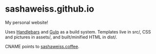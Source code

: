 # sashaweiss.github.io

My personal website!

Uses [Handlebars](http://handlebarsjs.com/) and [Gulp](http://gulpjs.com/) as a build system. Templates live in src/, CSS and pictures in assets/, and built/minified HTML in dist/.

CNAME points to [sashaweiss.coffee](http://sashaweiss.coffee).
